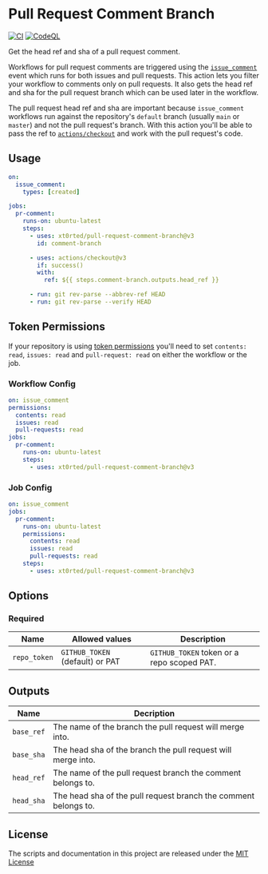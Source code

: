 # Pull Request Comment Branch

[![CI](https://github.com/xt0rted/pull-request-comment-branch/actions/workflows/ci.yml/badge.svg?branch=main)](https://github.com/xt0rted/pull-request-comment-branch/actions/workflows/ci.yml)
[![CodeQL](https://github.com/xt0rted/pull-request-comment-branch/actions/workflows/codeql-analysis.yml/badge.svg?branch=main)](https://github.com/xt0rted/pull-request-comment-branch/actions/workflows/codeql-analysis.yml)

Get the head ref and sha of a pull request comment.

Workflows for pull request comments are triggered using the [`issue_comment`](https://help.github.com/en/actions/automating-your-workflow-with-github-actions/events-that-trigger-workflows#issue-comment-event-issue_comment) event which runs for both issues and pull requests.
This action lets you filter your workflow to comments only on pull requests.
It also gets the head ref and sha for the pull request branch which can be used later in the workflow.

The pull request head ref and sha are important because `issue_comment` workflows run against the repository's `default` branch (usually `main` or `master`) and not the pull request's branch.
With this action you'll be able to pass the ref to [`actions/checkout`](https://github.com/actions/checkout) and work with the pull request's code.

## Usage

```yml
on:
  issue_comment:
    types: [created]

jobs:
  pr-comment:
    runs-on: ubuntu-latest
    steps:
      - uses: xt0rted/pull-request-comment-branch@v3
        id: comment-branch

      - uses: actions/checkout@v3
        if: success()
        with:
          ref: ${{ steps.comment-branch.outputs.head_ref }}

      - run: git rev-parse --abbrev-ref HEAD
      - run: git rev-parse --verify HEAD
```

## Token Permissions

If your repository is using [token permissions](https://docs.github.com/en/actions/reference/workflow-syntax-for-github-actions#permissions) you'll need to set `contents: read`, `issues: read` and `pull-request: read` on either the workflow or the job.

### Workflow Config

```yml
on: issue_comment
permissions:
  contents: read
  issues: read
  pull-requests: read
jobs:
  pr-comment:
    runs-on: ubuntu-latest
    steps:
      - uses: xt0rted/pull-request-comment-branch@v3
```

### Job Config

```yml
on: issue_comment
jobs:
  pr-comment:
    runs-on: ubuntu-latest
    permissions:
      contents: read
      issues: read
      pull-requests: read
    steps:
      - uses: xt0rted/pull-request-comment-branch@v3
```

## Options

### Required

Name | Allowed values | Description
-- | -- | --
`repo_token` | `GITHUB_TOKEN` (default) or PAT | `GITHUB_TOKEN` token or a repo scoped PAT.

## Outputs

Name | Decription
-- | --
`base_ref` | The name of the branch the pull request will merge into.
`base_sha` | The head sha of the branch the pull request will merge into.
`head_ref` | The name of the pull request branch the comment belongs to.
`head_sha` | The head sha of the pull request branch the comment belongs to.

## License

The scripts and documentation in this project are released under the [MIT License](LICENSE)
